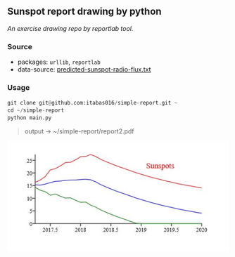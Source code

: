 ## Sunspot report drawing by python ##

_*An exercise drawing repo by reportlab tool.*_

### Source ###

* packages: `urllib`, `reportlab`
* data-source: [predicted-sunspot-radio-flux.txt](http://services.swpc.noaa.gov/text/predicted-sunspot-radio-flux.txt)

### Usage ###

```python 
git clone git@github.com:itabas016/simple-report.git ~
cd ~/simple-report
python main.py
```

> output -> ~/simple-report/report2.pdf

![sunspot](sunspot.jpg)